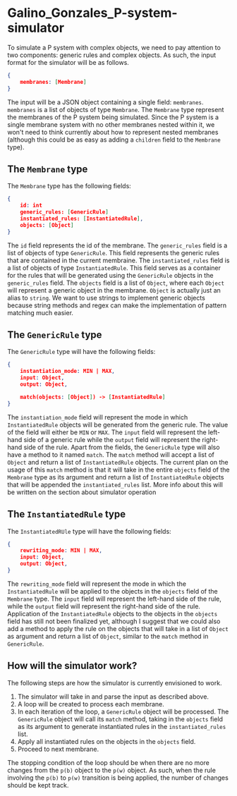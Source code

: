 # Galino_Gonzales_P-system-simulator

To simulate a P system with complex objects, we need to pay attention to two
components: generic rules and complex objects. As such, the input format for the
simulator will be as follows.
```json
{
	membranes: [Membrane]
}
```
The input will be a JSON object containing a single field: `membranes`.
`membranes` is a list of objects of type `Membrane`. The `Membrane` type
represent the membranes of the P system being simulated. Since the P system is
a single membrane system with no other membranes nested within it, we won't need
to think currently about how to represent nested membranes (although this could
be as easy as adding a `children` field to the `Membrane` type). 

## The `Membrane` type
The `Membrane` type has the following fields:
```json
{
	id: int
	generic_rules: [GenericRule]
	instantiated_rules: [InstantiatedRule],
	objects: [Object]
}
```
The `id` field represents the id of the membrane. The `generic_rules` field is
a list of objects of type `GenericRule`. This field represents the generic rules
that are contained in the current membraine. The `instantiated_rules` field is
a list of objects of type `InstantiatedRule`. This field serves as a container
for the rules that will be generated using the `GenericRule` objects in the
`generic_rules` field. The `objects` field is a list of `Object`, where each
`Object` will represent a generic object in the membrane. `Object` is actually
just an alias to `string`. We want to use strings to implement generic objects
because string methods and regex can make the implementation of pattern matching
much easier.

## The `GenericRule` type
The `GenericRule` type will have the following fields:
```json
{
	instantiation_mode: MIN | MAX,
	input: Object,
	output: Object,

	match(objects: [Object]) -> [InstantiatedRule]
}
```
The `instantiation_mode` field will represent the mode in which
`InstantiatedRule` objects will be generated from the generic rule. The value
of the field will either be `MIN` or `MAX`. The `input` field will represent
the left-hand side of a generic rule while the `output` field will represent
the right-hand side of the rule. Apart from the fields, the `GenericRule` type
will also have a method to it named `match`. The `match` method will accept a
list of `Object` and return a list of `InstantiatedRule` objects. The current
plan on the usage of this `match` method is that it will take in the entire
`objects` field of the `Membrane` type as its argument and return a list of
`InstantiatedRule` objects that will be appended the `instantiated_rules` list.
More info about this will be written on the section about simulator operation

## The `InstantiatedRule` type
The `InstantiatedRUle` type will have the following fields:
```json
{
	rewriting_mode: MIN | MAX,
	input: Object,
	output: Object,
}
```
The `rewriting_mode` field will represent the mode in which the
`InstantiatedRule`  will be applied to the objects in the `objects` field of
the `Membrane` type. The `input` field will represent the left-hand side of the
rule, while the `output` field will represent the right-hand side of the rule.
Application of the `InstantiatedRule` objects to the objects in the `objects`
field has still not been finalized yet, although I suggest that we could also
add a method to apply the rule on the objects that will take in a list of `Object` as argument
and return a list of `Object`, similar to the `match` method in `GenericRule`.

## How will the simulator work?
The following steps are how the simulator is currently envisioned to work.
1. The simulator will take in and parse the input as described above.
2. A loop will be created to process each membrane. 
3. In each iteration of the loop, a `GenericRule` object will be processed. 
   The `GenericRule` object will call its `match` method, taking in the `objects`
   field as its argument to generate instantiated rules in the `instantiated_rules`
   list.
4. Apply all instantiated rules on the objects in the `objects` field.
5. Proceed to next membrane.

The stopping condition of the loop should be when there are no more changes from
the `p(b)` object to the `p(w)` object. As such, when the rule involving the
`p(b)` to `p(w)` transition is being applied, the number of changes should be
kept track.
 
